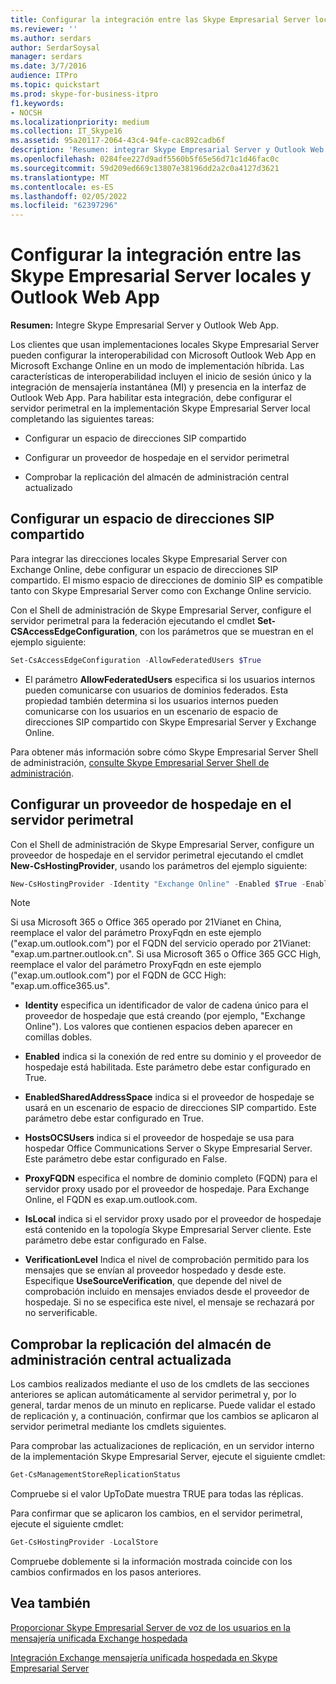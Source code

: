 ```yaml
---
title: Configurar la integración entre las Skype Empresarial Server locales y Outlook Web App
ms.reviewer: ''
ms.author: serdars
author: SerdarSoysal
manager: serdars
ms.date: 3/7/2016
audience: ITPro
ms.topic: quickstart
ms.prod: skype-for-business-itpro
f1.keywords:
- NOCSH
ms.localizationpriority: medium
ms.collection: IT_Skype16
ms.assetid: 95a20117-2064-43c4-94fe-cac892cadb6f
description: 'Resumen: integrar Skype Empresarial Server y Outlook Web App.'
ms.openlocfilehash: 0284fee227d9adf5560b5f65e56d71c1d46fac0c
ms.sourcegitcommit: 59d209ed669c13807e38196dd2a2c0a4127d3621
ms.translationtype: MT
ms.contentlocale: es-ES
ms.lasthandoff: 02/05/2022
ms.locfileid: "62397296"
---
```

# <a name="configure-integration-between-on-premises-skype-for-business-server-and-outlook-web-app"></a>Configurar la integración entre las Skype Empresarial Server locales y Outlook Web App

**Resumen:** Integre Skype Empresarial Server y Outlook Web App.

Los clientes que usan implementaciones locales Skype Empresarial Server pueden configurar la interoperabilidad con Microsoft Outlook Web App en Microsoft Exchange Online en un modo de implementación híbrida. Las características de interoperabilidad incluyen el inicio de sesión único y la integración de mensajería instantánea (MI) y presencia en la interfaz de Outlook Web App. Para habilitar esta integración, debe configurar el servidor perimetral en la implementación Skype Empresarial Server local completando las siguientes tareas:

- Configurar un espacio de direcciones SIP compartido

- Configurar un proveedor de hospedaje en el servidor perimetral

- Comprobar la replicación del almacén de administración central actualizado

## <a name="configure-a-shared-sip-address-space"></a>Configurar un espacio de direcciones SIP compartido

Para integrar las direcciones locales Skype Empresarial Server con Exchange Online, debe configurar un espacio de direcciones SIP compartido. El mismo espacio de direcciones de dominio SIP es compatible tanto con Skype Empresarial Server como con Exchange Online servicio.

Con el Shell de administración de Skype Empresarial Server, configure el servidor perimetral para la federación ejecutando el cmdlet **Set-CSAccessEdgeConfiguration**, con los parámetros que se muestran en el ejemplo siguiente:

```powershell
Set-CsAccessEdgeConfiguration -AllowFederatedUsers $True
```

- El parámetro **AllowFederatedUsers** especifica si los usuarios internos pueden comunicarse con usuarios de dominios federados. Esta propiedad también determina si los usuarios internos pueden comunicarse con los usuarios en un escenario de espacio de direcciones SIP compartido con Skype Empresarial Server y Exchange Online.

Para obtener más información sobre cómo Skype Empresarial Server Shell de administración, [consulte Skype Empresarial Server Shell de administración](../../manage/management-shell.md).

## <a name="configure-a-hosting-provider-on-the-edge-server"></a>Configurar un proveedor de hospedaje en el servidor perimetral

Con el Shell de administración de Skype Empresarial Server, configure un proveedor de hospedaje en el servidor perimetral ejecutando el cmdlet **New-CsHostingProvider**, usando los parámetros del ejemplo siguiente:

```powershell
New-CsHostingProvider -Identity "Exchange Online" -Enabled $True -EnabledSharedAddressSpace $True -HostsOCSUsers $False -ProxyFqdn "exap.um.outlook.com" -IsLocal $False -VerificationLevel UseSourceVerification
```

> [!NOTE]
> Si usa Microsoft 365 o Office 365 operado por 21Vianet en China, reemplace el valor del parámetro ProxyFqdn en este ejemplo ("exap.um.outlook.com") por el FQDN del servicio operado por 21Vianet: "exap.um.partner.outlook.cn". Si usa Microsoft 365 o Office 365 GCC High, reemplace el valor del parámetro ProxyFqdn en este ejemplo ("exap.um.outlook.com") por el FQDN de GCC High: "exap.um.office365.us".

- **Identity** especifica un identificador de valor de cadena único para el proveedor de hospedaje que está creando (por ejemplo, "Exchange Online"). Los valores que contienen espacios deben aparecer en comillas dobles.

- **Enabled** indica si la conexión de red entre su dominio y el proveedor de hospedaje está habilitada. Este parámetro debe estar configurado en True.

- **EnabledSharedAddressSpace** indica si el proveedor de hospedaje se usará en un escenario de espacio de direcciones SIP compartido. Este parámetro debe estar configurado en True.

- **HostsOCSUsers** indica si el proveedor de hospedaje se usa para hospedar Office Communications Server o Skype Empresarial Server. Este parámetro debe estar configurado en False.

- **ProxyFQDN** especifica el nombre de dominio completo (FQDN) para el servidor proxy usado por el proveedor de hospedaje. Para Exchange Online, el FQDN es exap.um.outlook.com.

- **IsLocal** indica si el servidor proxy usado por el proveedor de hospedaje está contenido en la topología Skype Empresarial Server cliente. Este parámetro debe estar configurado en False.

- **VerificationLevel** Indica el nivel de comprobación permitido para los mensajes que se envían al proveedor hospedado y desde este. Especifique **UseSourceVerification**, que depende del nivel de comprobación incluido en mensajes enviados desde el proveedor de hospedaje. Si no se especifica este nivel, el mensaje se rechazará por no serverificable.

## <a name="verify-replication-of-the-updated-central-management-store"></a>Comprobar la replicación del almacén de administración central actualizada

Los cambios realizados mediante el uso de los cmdlets de las secciones anteriores se aplican automáticamente al servidor perimetral y, por lo general, tardar menos de un minuto en replicarse. Puede validar el estado de replicación y, a continuación, confirmar que los cambios se aplicaron al servidor perimetral mediante los cmdlets siguientes.

Para comprobar las actualizaciones de replicación, en un servidor interno de la implementación Skype Empresarial Server, ejecute el siguiente cmdlet:

```powershell
Get-CsManagementStoreReplicationStatus
```
Compruebe si el valor UpToDate muestra TRUE para todas las réplicas.

Para confirmar que se aplicaron los cambios, en el servidor perimetral, ejecute el siguiente cmdlet:

```powershell
Get-CsHostingProvider -LocalStore
```
Compruebe doblemente si la información mostrada coincide con los cambios confirmados en los pasos anteriores.

## <a name="see-also"></a>Vea también

[Proporcionar Skype Empresarial Server de voz de los usuarios en la mensajería unificada Exchange hospedada](/previous-versions/office/lync-server-2013/lync-server-2013-providing-lync-server-users-voice-mail-on-hosted-exchange-um)

[Integración Exchange mensajería unificada hospedada en Skype Empresarial Server](/previous-versions/office/lync-server-2013/lync-server-2013-hosted-exchange-unified-messaging-integration)